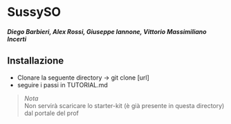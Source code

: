 # SussySO
##### Diego Barbieri, Alex Rossi, Giuseppe Iannone, Vittorio Massimiliano Incerti
## Installazione
- Clonare la seguente directory -> git clone [url]
- seguire i passi in TUTORIAL.md
> _Nota_ <br>
> Non servirà scaricare lo starter-kit (è già presente in questa directory) dal portale del prof
